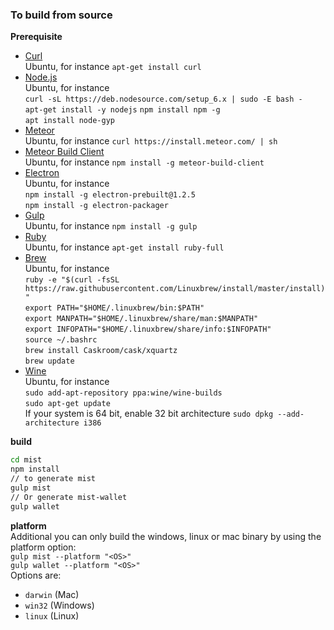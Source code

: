 ### To build from source	
**Prerequisite**    
* [Curl](https://curl.haxx.se/)   
Ubuntu, for instance `apt-get install curl`   
* [Node.js](https://nodejs.org/)    
Ubuntu, for instance    
`curl -sL https://deb.nodesource.com/setup_6.x | sudo -E bash -`  
`apt-get install -y nodejs`
`npm install npm -g`      
`apt install node-gyp`
* [Meteor](https://www.meteor.com/)   
Ubuntu, for instance `curl https://install.meteor.com/ | sh`   
* [Meteor Build Client](https://github.com/frozeman/meteor-build-client/)   
Ubuntu, for instance `npm install -g meteor-build-client`    
* [Electron](http://electron.atom.io/)    
Ubuntu, for instance    
`npm install -g electron-prebuilt@1.2.5`   
`npm install -g electron-packager`    
* [Gulp](http://gulpjs.com/)    
Ubuntu, for instance `npm install -g gulp`  
* [Ruby](https://www.ruby-lang.org/)    
Ubuntu, for instance `apt-get install ruby-full`
* [Brew](http://linuxbrew.sh/)    
Ubuntu, for instance    
`ruby -e "$(curl -fsSL https://raw.githubusercontent.com/Linuxbrew/install/master/install)"`    
`export PATH="$HOME/.linuxbrew/bin:$PATH"`    
`export MANPATH="$HOME/.linuxbrew/share/man:$MANPATH"`    
`export INFOPATH="$HOME/.linuxbrew/share/info:$INFOPATH"`   
`source ~/.bashrc`    
`brew install Caskroom/cask/xquartz`    
`brew update`   
* [Wine](https://www.winehq.org/)   
Ubuntu, for instance    
`sudo add-apt-repository ppa:wine/wine-builds`    
`sudo apt-get update`   
If your system is 64 bit, enable 32 bit architecture `sudo dpkg --add-architecture i386`

**build**   
```bash
cd mist   
npm install
// to generate mist   
gulp mist   
// Or generate mist-wallet
gulp wallet
```
**platform**    
Additional you can only build the windows, linux or mac binary by using the platform option:    
`gulp mist --platform "<OS>"`   
`gulp wallet --platform "<OS>"`   
<OS>Options are:    
* `darwin` (Mac)    
* `win32` (Windows)   
* `linux`  (Linux)    
